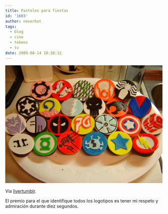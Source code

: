 ```yaml
---
title: Pasteles para fiestas
id: '1603'
author: neverbot
tags:
  - blog
  - cine
  - tebeos
  - tv
date: 2009-08-14 10:38:12
---
```


![](./pasteles-para-fiestas/b9vfl4b63qql1l9ysLERhNOOo1_500.jpg)

Vía [livertumblr](http://livercake.tumblr.com/post/155846498/cupcake-porn-thedailywhat-nerdgasm-of-the).

El premio para el que identifique todos los logotipos es tener mi respeto y admiración durante diez segundos.
